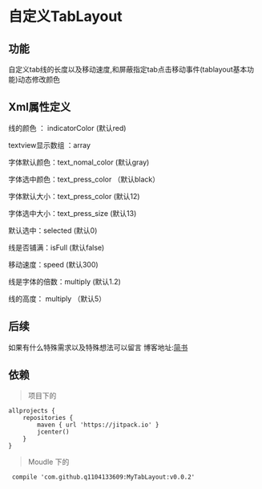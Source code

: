 # 自定义TabLayout
## 功能

自定义tab线的长度以及移动速度,和屏蔽指定tab点击移动事件(tablayout基本功能)动态修改颜色

## Xml属性定义

线的颜色 ： indicatorColor (默认red)

textview显示数组 ：array

字体默认颜色：text_nomal_color (默认gray)

字体选中颜色：text_press_color （默认black）

字体默认大小：text_press_color (默认12)

字体选中大小：text_press_size (默认13)

默认选中：selected (默认0)

线是否铺满：isFull (默认false)

移动速度：speed (默认300)

线是字体的倍数：multiply (默认1.2)

线的高度： multiply （默认5）

## 后续

如果有什么特殊需求以及特殊想法可以留言
博客地址:[简书](http://www.jianshu.com/p/54c68ae64f77)
## 依赖

>项目下的

```
allprojects {
    repositories {
        maven { url 'https://jitpack.io' }
        jcenter()
    }
}
```

>Moudle 下的

```
 compile 'com.github.q1104133609:MyTabLayout:v0.0.2'
```

